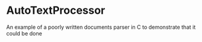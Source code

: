 # AutoTextProcessor
An example of a poorly written documents parser in C to demonstrate that it could be done

